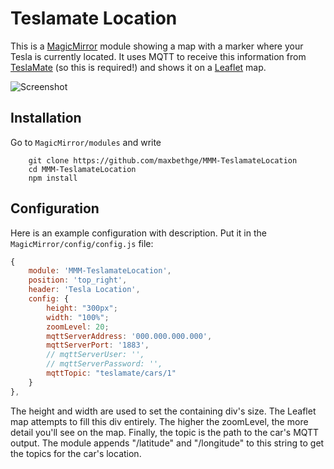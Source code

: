 # Teslamate Location

This is a [MagicMirror](https://github.com/MichMich/MagicMirror/) module showing a map
with a marker where your Tesla is currently located. It uses MQTT to receive this
information from [TeslaMate](https://github.com/adriankumpf/teslamate) (so this is required!)
and shows it on a [Leaflet](https://leafletjs.com/) map.

![Screenshot](img/Screenshot.png)

## Installation

Go to `MagicMirror/modules` and write

```
    git clone https://github.com/maxbethge/MMM-TeslamateLocation
    cd MMM-TeslamateLocation
    npm install
```

## Configuration

Here is an example configuration with description. Put it in the `MagicMirror/config/config.js` file:

```javascript
{
    module: 'MMM-TeslamateLocation',
    position: 'top_right',
    header: 'Tesla Location',
    config: {
        height: "300px";
        width: "100%";
        zoomLevel: 20;
        mqttServerAddress: '000.000.000.000',
        mqttServerPort: '1883',
        // mqttServerUser: '',
        // mqttServerPassword: '',
        mqttTopic: "teslamate/cars/1"
    }
},
```

The height and width are used to set the containing div's size. The Leaflet map attempts to fill this div
entirely. The higher the zoomLevel, the more detail you'll see on the map. Finally, the topic is the path
to the car's MQTT output. The module appends "/latitude" and "/longitude" to this string to get the topics
for the car's location.
